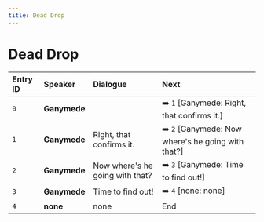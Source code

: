 ```yaml
---
title: Dead Drop
---
```


# Dead Drop


| Entry ID | Speaker | Dialogue | Next |
| :------- | :------ | :------- | :------------ |
| `0` | **Ganymede** |  | ➡️ `1` \[Ganymede: Right, that confirms it\.\] |
| `1` | **Ganymede** | Right, that confirms it\. | ➡️ `2` \[Ganymede: Now where's he going with that?\] |
| `2` | **Ganymede** | Now where's he going with that? | ➡️ `3` \[Ganymede: Time to find out\!\] |
| `3` | **Ganymede** | Time to find out\! | ➡️ `4` \[none: none\] |
| `4` | **none** | none | End |
